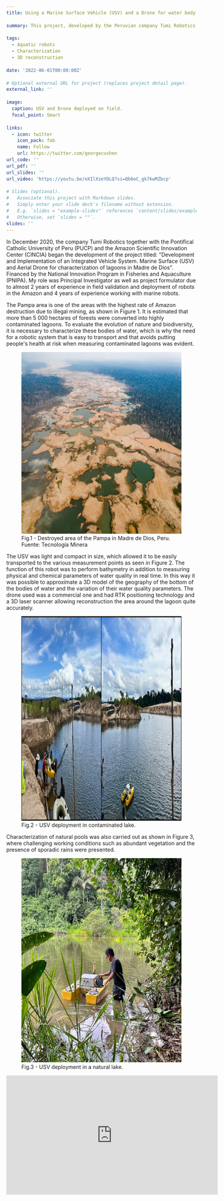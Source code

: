 ```yaml
---
title: Using a Marine Surface Vehicle (USV) and a Drone for water body characterization in the Amazon.

summary: This project, developed by the Peruvian company Tumi Robotics, seeks to combat pollution in the Amazon caused by illegal mining activities using a robotic solution composed of a surface aquatic robot and a drone. Using specialized sensors, it is sought to diagnose contaminated water bodies so that local institutions can propose solution alternatives.

tags:
  - Aquatic robots
  - Characterization
  - 3D reconstruction

date: '2022-06-01T00:00:00Z'

# Optional external URL for project (replaces project detail page).
external_link: ''

image:
  caption: USV and Drone deployed on field.
  focal_point: Smart

links:
  - icon: twitter
    icon_pack: fab
    name: Follow
    url: https://twitter.com/georgecushen
url_code: ''
url_pdf: ''
url_slides: ''
url_video: 'https://youtu.be/eXIlXzeYDLQ?si=Qb6eC_gk7kwMZbcp'

# Slides (optional).
#   Associate this project with Markdown slides.
#   Simply enter your slide deck's filename without extension.
#   E.g. `slides = "example-slides"` references `content/slides/example-slides.md`.
#   Otherwise, set `slides = ""`.
slides: ''
---
```

In December 2020, the company Tumi Robotics together with the Pontifical Catholic University of Peru (PUCP) and the Amazon Scientific Innovation Center (CINCIA) began the development of the project titled: "Development and Implementation of an Integrated Vehicle System. Marine Surface (USV) and Aerial Drone for characterization of lagoons in Madre de Dios". Financed by the National Innovation Program in Fisheries and Aquaculture (PNIPA). My role was Principal Investigator as well as project formulator due to almost 2 years of experience in field validation and deployment of robots in the Amazon and 4 years of experience working with marine robots.

The Pampa area is one of the areas with the highest rate of Amazon destruction due to illegal mining, as shown in Figure 1. It is estimated that more than 5 000 hectares of forests were converted into highly contaminated lagoons. To evaluate the evolution of nature and biodiversity, it is necessary to characterize these bodies of water, which is why the need for a robotic system that is easy to transport and that avoids putting people's health at risk when measuring contaminated lagoons was evident.

<figure>
  <img src= pampa.jpg width= 480 height= 480 >
  <figcaption>Fig.1 - Destroyed area of the Pampa in Madre de Dios, Peru. Fuente: Tecnología Minera </figcaption>
</figure>

The USV was light and compact in size, which allowed it to be easily transported to the various measurement points as seen in Figure 2. The function of this robot was to perform bathymetry in addition to measuring physical and chemical parameters of water quality in real time. In this way it was possible to approximate a 3D model of the geography of the bottom of the bodies of water and the variation of their water quality parameters. The drone used was a commercial one and had RTK positioning technology and a 3D laser scanner allowing reconstruction the area around the lagoon quite accurately.

<figure>
  <img src= usv_deployment.png width= 540 height= 540 >
  <figcaption>Fig.2 - USV deployment in contaminated lake.</figcaption>
</figure>

Characterization of natural pools was also carried out as shown in Figure 3, where challenging working conditions such as abundant vegetation and the presence of sporadic rains were presented. 

<figure>
  <img src= figura3.jpg width= 540 height= 540 >
  <figcaption>Fig.3 - USV deployment in a natural lake.</figcaption>
</figure>

<iframe width="560" height="315" src="https://www.youtube.com/embed/eXIlXzeYDLQ?si=jxxiev43iSI1wk7F" title="YouTube video player" frameborder="0" allow="accelerometer; autoplay; clipboard-write; encrypted-media; gyroscope; picture-in-picture; web-share" allowfullscreen></iframe>